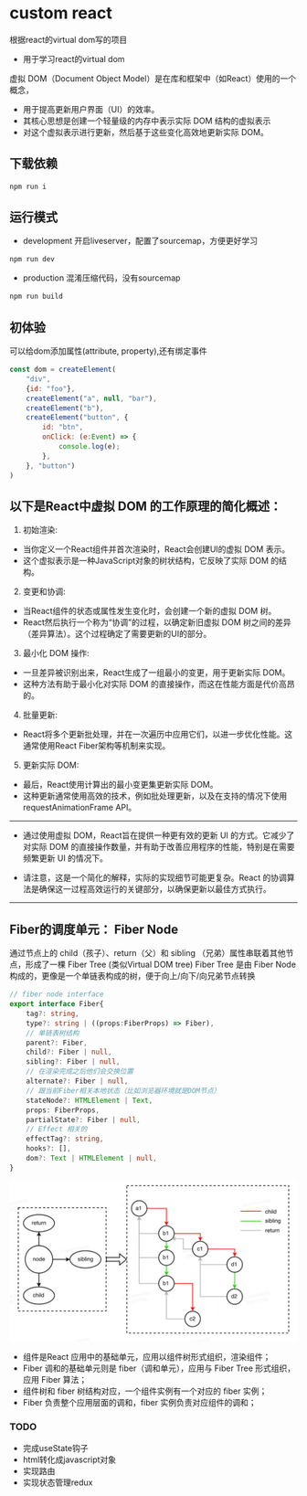 # custom react

根据react的virtual dom写的项目
- 用于学习react的virtual dom


虚拟 DOM（Document Object Model）是在库和框架中（如React）使用的一个概念，
* 用于提高更新用户界面（UI）的效率。
* 其核心思想是创建一个轻量级的内存中表示实际 DOM 结构的虚拟表示
* 对这个虚拟表示进行更新，然后基于这些变化高效地更新实际 DOM。


## 下载依赖
```bash
npm run i
```

## 运行模式
* development
开启liveserver，配置了sourcemap，方便更好学习
```bash
npm run dev
```

* production
混淆压缩代码，没有sourcemap
```bash
npm run build
```

## 初体验
可以给dom添加属性(attribute, property),还有绑定事件
```javascript
const dom = createElement(
    "div",
    {id: "foo"},
    createElement("a", null, "bar"),
    createElement("b"),
    createElement("button", {
        id: "btn",
        onClick: (e:Event) => {
            console.log(e);
        },
    }, "button")
)
```

## 以下是React中虚拟 DOM 的工作原理的简化概述：

1. 初始渲染:
- 当你定义一个React组件并首次渲染时，React会创建UI的虚拟 DOM 表示。
- 这个虚拟表示是一种JavaScript对象的树状结构，它反映了实际 DOM 的结构。

2. 变更和协调:
- 当React组件的状态或属性发生变化时，会创建一个新的虚拟 DOM 树。
- React然后执行一个称为“协调”的过程，以确定新旧虚拟 DOM 树之间的差异（差异算法）。这个过程确定了需要更新的UI的部分。

3. 最小化 DOM 操作:
- 一旦差异被识别出来，React生成了一组最小的变更，用于更新实际 DOM。
- 这种方法有助于最小化对实际 DOM 的直接操作，而这在性能方面是代价高昂的。

4. 批量更新:
- React将多个更新批处理，并在一次遍历中应用它们，以进一步优化性能。这通常使用React Fiber架构等机制来实现。

5. 更新实际 DOM:
- 最后，React使用计算出的最小变更集更新实际 DOM。
- 这种更新通常使用高效的技术，例如批处理更新，以及在支持的情况下使用 requestAnimationFrame API。

---
* 通过使用虚拟 DOM，React旨在提供一种更有效的更新 UI 的方式。它减少了对实际 DOM 的直接操作数量，并有助于改善应用程序的性能，特别是在需要频繁更新 UI 的情况下。

* 请注意，这是一个简化的解释，实际的实现细节可能更复杂。React 的协调算法是确保这一过程高效运行的关键部分，以确保更新以最佳方式执行。

---
## Fiber的调度单元： Fiber Node
通过节点上的 child（孩子）、return（父）和 sibling （兄弟）属性串联着其他节点，形成了一棵 Fiber Tree (类似Virtual DOM tree)
Fiber Tree 是由 Fiber Node 构成的，更像是一个单链表构成的树，便于向上/向下/向兄弟节点转换
```typescript
// fiber node interface
export interface Fiber{
    tag?: string,
    type?: string | ((props:FiberProps) => Fiber),
    // 单链表树结构
    parent?: Fiber,
    child?: Fiber | null,
    sibling?: Fiber | null,
    // 在渲染完成之后他们会交换位置
    alternate?: Fiber | null,
    // 跟当前Fiber相关本地状态（比如浏览器环境就是DOM节点）
    stateNode?: HTMLElement | Text,
    props: FiberProps,
    partialState?: Fiber | null,
    // Effect 相关的
    effectTag?: string,
    hooks?: [],
    dom?: Text | HTMLElement | null,
}
```
![Alt text](./img/fiber.webp)
- 组件是React 应用中的基础单元，应用以组件树形式组织，渲染组件；
- Fiber 调和的基础单元则是 fiber（调和单元），应用与 Fiber Tree 形式组织，应用 Fiber 算法；
- 组件树和 fiber 树结构对应，一个组件实例有一个对应的 fiber 实例；
- Fiber 负责整个应用层面的调和，fiber 实例负责对应组件的调和；


### TODO
* 完成useState钩子
* html转化成javascript对象
* 实现路由
* 实现状态管理redux
